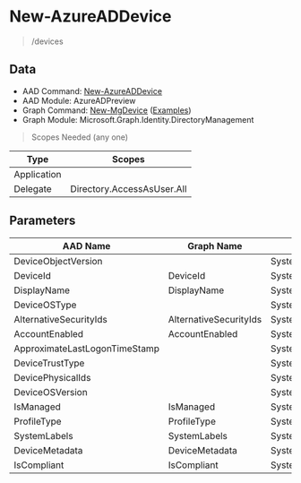 # New-AzureADDevice

> /devices

## Data

+ AAD Command: [New-AzureADDevice](https://docs.microsoft.com/en-us/powershell/module/AzureADPreview/New-AzureADDevice)
+ AAD Module: AzureADPreview
+ Graph Command: [New-MgDevice](https://docs.microsoft.com/en-us/powershell/module/Microsoft.Graph.Identity.DirectoryManagement/New-MgDevice) ([Examples](https://github.com/orgs/msgraph/discussions?discussions_q=New-MgDevice))
+ Graph Module: Microsoft.Graph.Identity.DirectoryManagement

> Scopes Needed (any one)

|Type|Scopes|
|---|---|
|Application||
|Delegate|Directory.AccessAsUser.All|

## Parameters

|AAD Name|Graph Name|AAD Type|Graph Type|Infos|
|---|---|---|---|---|
|DeviceObjectVersion||System.Nullable/System.Int32|||
|DeviceId|DeviceId|System.String|System.String||
|DisplayName|DisplayName|System.String|System.String||
|DeviceOSType||System.String|||
|AlternativeSecurityIds|AlternativeSecurityIds|System.Collections.Generic.List/Microsoft.Open.AzureAD.Model.AlternativeSecurityId|Microsoft.Graph.PowerShell.Models.IMicrosoftGraphAlternativeSecurityId[]||
|AccountEnabled|AccountEnabled|System.Nullable/System.Boolean|System.Management.Automation.SwitchParameter||
|ApproximateLastLogonTimeStamp||System.Nullable/System.DateTime|||
|DeviceTrustType||System.String|||
|DevicePhysicalIds||System.Collections.Generic.List/System.String|||
|DeviceOSVersion||System.String|||
|IsManaged|IsManaged|System.Nullable/System.Boolean|System.Management.Automation.SwitchParameter||
|ProfileType|ProfileType|System.String|System.String||
|SystemLabels|SystemLabels|System.Collections.Generic.List/System.String|System.String[]||
|DeviceMetadata|DeviceMetadata|System.String|System.String||
|IsCompliant|IsCompliant|System.Nullable/System.Boolean|System.Management.Automation.SwitchParameter||

